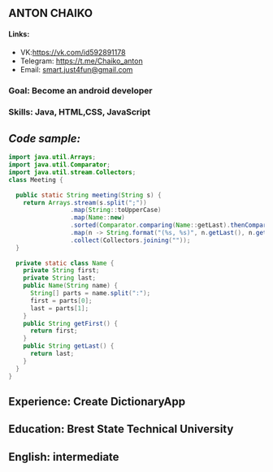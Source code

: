 ## **ANTON CHAIKO**
#### **Links:** 
   * VK:https://vk.com/id592891178
   * Telegram: https://t.me/Chaiko_anton
   * Email: smart.just4fun@gmail.com
### **Goal:** Become an android developer
### **Skills:** Java, HTML,CSS, JavaScript
##  *Code sample:* 
```java
import java.util.Arrays;
import java.util.Comparator;
import java.util.stream.Collectors;
class Meeting {
    
  public static String meeting(String s) {
    return Arrays.stream(s.split(";"))
                 .map(String::toUpperCase)
                 .map(Name::new)
                 .sorted(Comparator.comparing(Name::getLast).thenComparing(Name::getFirst))
                 .map(n -> String.format("(%s, %s)", n.getLast(), n.getFirst()))
                 .collect(Collectors.joining(""));
  }
  
  private static class Name {
    private String first;
    private String last;
    public Name(String name) {
      String[] parts = name.split(":");
      first = parts[0];
      last = parts[1];
    }
    public String getFirst() {
      return first;
    }
    public String getLast() {
      return last;
    }
  }
}
```
## **Experience:** Create DictionaryApp
## **Education:** Brest State Technical University
## **English:** intermediate
